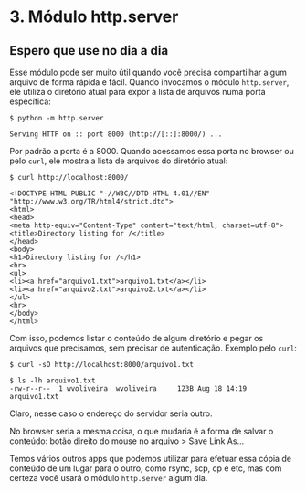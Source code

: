 # 3. Módulo http.server

## Espero que use no dia a dia

Esse módulo pode ser muito útil quando você precisa compartilhar algum arquivo de forma rápida e fácil. Quando invocamos o módulo `http.server`, ele utiliza o diretório atual para expor a lista de arquivos numa porta específica:

```text
$ python -m http.server

Serving HTTP on :: port 8000 (http://[::]:8000/) ...
```

Por padrão a porta é a 8000. Quando acessamos essa porta no browser ou pelo `curl`, ele mostra a lista de arquivos do diretório atual:

```text
$ curl http://localhost:8000/

<!DOCTYPE HTML PUBLIC "-//W3C//DTD HTML 4.01//EN" "http://www.w3.org/TR/html4/strict.dtd">
<html>
<head>
<meta http-equiv="Content-Type" content="text/html; charset=utf-8">
<title>Directory listing for /</title>
</head>
<body>
<h1>Directory listing for /</h1>
<hr>
<ul>
<li><a href="arquivo1.txt">arquivo1.txt</a></li>
<li><a href="arquivo2.txt">arquivo2.txt</a></li>
</ul>
<hr>
</body>
</html>
```

Com isso, podemos listar o conteúdo de algum diretório e pegar os arquivos que precisamos, sem precisar de autenticação. Exemplo pelo `curl`:

```text
$ curl -sO http://localhost:8000/arquivo1.txt

$ ls -lh arquivo1.txt
-rw-r--r--  1 wvoliveira  wvoliveira     123B Aug 18 14:19 arquivo1.txt
```

Claro, nesse caso o endereço do servidor seria outro.

No browser seria a mesma coisa, o que mudaria é a forma de salvar o conteúdo: botão direito do mouse no arquivo &gt; Save Link As...

Temos vários outros apps que podemos utilizar para efetuar essa cópia de conteúdo de um lugar para o outro, como rsync, scp, cp e etc, mas com certeza você usará o módulo `http.server` algum dia.

